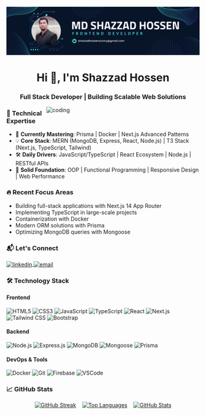 [![Header](https://github.com/Shazzadhossensunny/Shazzadhossensunny/blob/main/github-banner.png)](https://shazzadhossensunny.github.io)

<h1 align="center">Hi 👋, I'm Shazzad Hossen</h1>
<h3 align="center">Full Stack Developer | Building Scalable Web Solutions</h3>

<img align="right" alt="coding" width="400" src="https://user-images.githubusercontent.com/55389276/140866485-8fb1c876-9a8f-4d6a-98dc-08c4981eaf70.gif">

### 🚀 Technical Expertise

- 🌱 **Currently Mastering**: Prisma | Docker | Next.js Advanced Patterns
- 💡 **Core Stack**: MERN (MongoDB, Express, React, Node.js) | T3 Stack (Next.js, TypeScript, Tailwind)
- 🛠 **Daily Drivers**: JavaScript/TypeScript | React Ecosystem | Node.js | RESTful APIs
- 🧠 **Solid Foundation**: OOP | Functional Programming | Responsive Design | Web Performance

### 🔥 Recent Focus Areas
- Building full-stack applications with Next.js 14 App Router
- Implementing TypeScript in large-scale projects
- Containerization with Docker
- Modern ORM solutions with Prisma
- Optimizing MongoDB queries with Mongoose

### 📬 Let's Connect
<p align="left">
  <a href="https://linkedin.com/in/shazzadhossensunny" target="blank">
    <img align="center" src="https://img.shields.io/badge/LinkedIn-0077B5?style=for-the-badge&logo=linkedin&logoColor=white" alt="linkedin"/>
  </a>
  <a href="mailto:shazzadhossensunny@gmail.com" target="blank">
    <img align="center" src="https://img.shields.io/badge/Gmail-D14836?style=for-the-badge&logo=gmail&logoColor=white" alt="email"/>
  </a>
</p>

### 🛠 Technology Stack

#### Frontend
![HTML5](https://img.shields.io/badge/HTML5-E34F26?style=for-the-badge&logo=html5&logoColor=white)
![CSS3](https://img.shields.io/badge/CSS3-1572B6?style=for-the-badge&logo=css3&logoColor=white)
![JavaScript](https://img.shields.io/badge/JavaScript-F7DF1E?style=for-the-badge&logo=javascript&logoColor=black)
![TypeScript](https://img.shields.io/badge/TypeScript-007ACC?style=for-the-badge&logo=typescript&logoColor=white)
![React](https://img.shields.io/badge/React-20232A?style=for-the-badge&logo=react&logoColor=61DAFB)
![Next.js](https://img.shields.io/badge/Next.js-000000?style=for-the-badge&logo=nextdotjs&logoColor=white)
![Tailwind CSS](https://img.shields.io/badge/Tailwind_CSS-38B2AC?style=for-the-badge&logo=tailwind-css&logoColor=white)
![Bootstrap](https://img.shields.io/badge/Bootstrap-563D7C?style=for-the-badge&logo=bootstrap&logoColor=white)

#### Backend
![Node.js](https://img.shields.io/badge/Node.js-339933?style=for-the-badge&logo=nodedotjs&logoColor=white)
![Express.js](https://img.shields.io/badge/Express.js-000000?style=for-the-badge&logo=express&logoColor=white)
![MongoDB](https://img.shields.io/badge/MongoDB-4EA94B?style=for-the-badge&logo=mongodb&logoColor=white)
![Mongoose](https://img.shields.io/badge/Mongoose-880000?style=for-the-badge&logo=mongodb&logoColor=white)
![Prisma](https://img.shields.io/badge/Prisma-3982CE?style=for-the-badge&logo=Prisma&logoColor=white)

#### DevOps & Tools
![Docker](https://img.shields.io/badge/Docker-2496ED?style=for-the-badge&logo=docker&logoColor=white)
![Git](https://img.shields.io/badge/Git-F05032?style=for-the-badge&logo=git&logoColor=white)
![Firebase](https://img.shields.io/badge/Firebase-FFCA28?style=for-the-badge&logo=firebase&logoColor=black)
![VSCode](https://img.shields.io/badge/VSCode-007ACC?style=for-the-badge&logo=visual-studio-code&logoColor=white)

### 📈 GitHub Stats

<div align="center" style="display: flex; gap: 1rem; flex-wrap: wrap; justify-content: center;">
<a href="https://git.io/streak-stats"><img src="https://streak-stats.demolab.com?user=Shazzadhossensunny&theme=monokai&border_radius=10" alt="GitHub Streak" /></a>
  <a href="https://github.com/anuraghazra/github-readme-stats">
    <img src="https://github-readme-stats.vercel.app/api/top-langs/?username=Shazzadhossensunny&layout=compact&theme=monokai&hide_border=true" alt="Top Languages" />
  </a>
  <a href="https://github.com/anuraghazra/github-readme-stats">
    <img src="https://github-readme-stats.vercel.app/api?username=Shazzadhossensunny&show_icons=true&theme=monokai&hide_border=true" alt="GitHub Stats" />
  </a>
</div>
